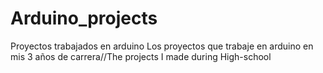# Arduino_projects
Proyectos trabajados en arduino
Los proyectos que trabaje en arduino en mis 3 años de carrera//The projects I made during High-school

